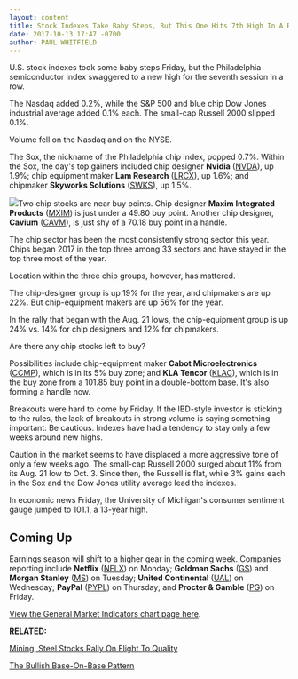 ```yaml
---
layout: content
title: Stock Indexes Take Baby Steps, But This One Hits 7th High In A Row
date: 2017-10-13 17:47 -0700
author: PAUL WHITFIELD
---
```






U.S. stock indexes took some baby steps Friday, but the Philadelphia semiconductor index swaggered to a new high for the seventh session in a row.




The Nasdaq added 0.2%, while the S&P 500 and blue chip Dow Jones industrial average added 0.1% each. The small-cap Russell 2000 slipped 0.1%.


Volume fell on the Nasdaq and on the NYSE.


The Sox, the nickname of the Philadelphia chip index, popped 0.7%. Within the Sox, the day's top gainers included chip designer **Nvidia** ([NVDA](https://research.investors.com/quote.aspx?symbol=NVDA)), up 1.9%; chip equipment maker **Lam Research** ([LRCX](https://research.investors.com/quote.aspx?symbol=LRCX)), up 1.6%; and chipmaker **Skyworks Solutions** ([SWKS](https://research.investors.com/quote.aspx?symbol=SWKS)), up 1.5%.


![](https://www.investors.com/wp-content/uploads/2017/10/MP101317-223x300.png)Two chip stocks are near buy points. Chip designer **Maxim Integrated Products** ([MXIM](https://research.investors.com/quote.aspx?symbol=MXIM)) is just under a 49.80 buy point. Another chip designer, **Cavium** ([CAVM](https://research.investors.com/quote.aspx?symbol=CAVM)), is just shy of a 70.18 buy point in a handle.


The chip sector has been the most consistently strong sector this year. Chips began 2017 in the top three among 33 sectors and have stayed in the top three most of the year.


Location within the three chip groups, however, has mattered.


The chip-designer group is up 19% for the year, and chipmakers are up 22%. But chip-equipment makers are up 56% for the year.


In the rally that began with the Aug. 21 lows, the chip-equipment group is up 24% vs. 14% for chip designers and 12% for chipmakers.


Are there any chip stocks left to buy?



Possibilities include chip-equipment maker **Cabot Microelectronics** ([CCMP](https://research.investors.com/quote.aspx?symbol=CCMP)), which is in its 5% buy zone; and **KLA Tencor** ([KLAC](https://research.investors.com/quote.aspx?symbol=KLAC)), which is in the buy zone from a 101.85 buy point in a double-bottom base. It's also forming a handle now.


Breakouts were hard to come by Friday. If the IBD-style investor is sticking to the rules, the lack of breakouts in strong volume is saying something important: Be cautious. Indexes have had a tendency to stay only a few weeks around new highs.


Caution in the market seems to have displaced a more aggressive tone of only a few weeks ago. The small-cap Russell 2000 surged about 11% from its Aug. 21 low to Oct. 3. Since then, the Russell is flat, while 3% gains each in the Sox and the Dow Jones utility average lead the indexes.


In economic news Friday, the University of Michigan's consumer sentiment gauge jumped to 101.1, a 13-year high.


Coming Up
---------


Earnings season will shift to a higher gear in the coming week. Companies reporting include **Netflix** ([NFLX](https://research.investors.com/quote.aspx?symbol=NFLX)) on Monday; **Goldman Sachs** ([GS](https://research.investors.com/quote.aspx?symbol=GS)) and **Morgan Stanley** ([MS](https://research.investors.com/quote.aspx?symbol=MS)) on Tuesday; **United Continental** ([UAL](https://research.investors.com/quote.aspx?symbol=UAL)) on Wednesday; **PayPal** ([PYPL](https://research.investors.com/quote.aspx?symbol=PYPL)) on Thursday; and **Procter & Gamble** ([PG](https://research.investors.com/quote.aspx?symbol=PG)) on Friday.


[View the General Market Indicators chart page here](https://www.investors.com/wp-content/uploads/2017/10/GMI_101617.pdf).


**RELATED:**


[Mining, Steel Stocks Rally On Flight To Quality](https://www.investors.com/news/mining-steel-stocks-rally-on-chinas-flight-to-quality-kobe-steel-crisis/)


[The Bullish Base-On-Base Pattern](https://www.investors.com/how-to-invest/investors-corner/five-ways-to-spot-the-bullish-base-on-base-stock-pattern/)




